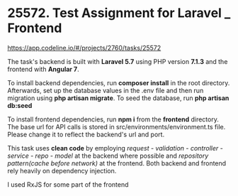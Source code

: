 # 25572. Test Assignment for Laravel _ Frontend 

https://app.codeline.io/#/projects/2760/tasks/25572

The task's backend is built with **Laravel 5.7** using PHP version **7.1.3** and the frontend with **Angular 7**.

To install backend dependencies, run **composer install** in the root directory. Afterwards, set up the database values in the .env file and then run migration using **php artisan migrate**.
To seed the database, run **php artisan db:seed**

To install frontend dependencies, run **npm i** from the **frontend** directory. The base url for API calls is stored in src/environments/environment.ts file. Please change it to reflect the backend's url and port.

This task uses **clean code** by employing *request - validation - controller - service - repo - model* at the backend where possible and *repository pattern(cache before network)* at the frontend. Both backend and frontend rely heavily on dependency injection. 

I used RxJS for some part of the frontend